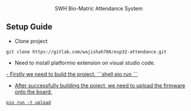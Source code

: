 <p align="center">
SWH Bio-Matric Attendance System
</p>

## Setup Guide


- Clone project 


```shell
git clone https://gitlab.com/wajishah786/esp32-attendance.git
```

- Need to install platformio extension on visual studio code.
<p align="center"><a href="https://code.visualstudio.com/download" target="_blank"></p>
- Firstly we need to build the project.
```shell
pio run
```

- After successfully building the poject, we need to upload the firmware onto the board.
```shell
pio run -t upload
```
